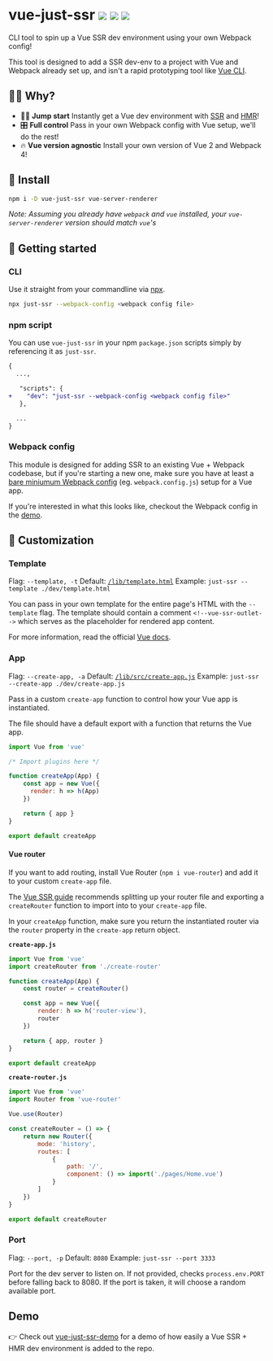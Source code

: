 # vue-just-ssr <a href="https://npm.im/vue-just-ssr"><img src="https://badgen.net/npm/v/vue-just-ssr"></a> <a href="https://npm.im/vue-just-ssr"><img src="https://badgen.net/npm/dm/vue-just-ssr"></a> <a href="https://packagephobia.now.sh/result?p=vue-just-ssr"><img src="https://packagephobia.now.sh/badge?p=vue-just-ssr"></a>

CLI tool to spin up a Vue SSR dev environment using your own Webpack config!

This tool is designed to add a SSR dev-env to a project with Vue and Webpack already set up, and isn't a rapid prototyping tool like [Vue CLI](https://cli.vuejs.org).

## 🙋‍♂️ Why?
- 🏃‍♂️ **Jump start** Instantly get a Vue dev environment with [SSR](https://ssr.vuejs.org) and [HMR](https://webpack.js.org/concepts/hot-module-replacement/)!
- 🎛 **Full control** Pass in your own Webpack config with Vue setup, we'll do the rest!
- 🔥 **Vue version agnostic** Install your own version of Vue 2 and Webpack 4!

## 🚀 Install
```sh
npm i -D vue-just-ssr vue-server-renderer
```

_Note: Assuming you already have `webpack` and `vue` installed, your `vue-server-renderer` version should match `vue`'s_

## 🚦 Getting started

### CLI
Use it straight from your commandline via [npx](https://blog.npmjs.org/post/162869356040/introducing-npx-an-npm-package-runner).
```sh
npx just-ssr --webpack-config <webpack config file>
```

### npm script
You can use `vue-just-ssr` in your npm `package.json` scripts simply by referencing it as `just-ssr`.

```diff
{
  ...,

   "scripts": {
+    "dev": "just-ssr --webpack-config <webpack config file>"
   },

  ...
}
```

### Webpack config
This module is designed for adding SSR to an existing Vue + Webpack codebase, but if you're starting a new one, make sure you have at least a [bare miniumum Webpack config](https://vue-loader.vuejs.org/guide/#manual-setup) (eg. `webpack.config.js`) setup for a Vue app.

If you're interested in what this looks like, checkout the Webpack config in the [demo](https://github.com/privatenumber/vue-just-ssr-demo/blob/master/webpack.config.js).

## 🎨 Customization

### Template
Flag: `--template, -t`
Default: [`/lib/template.html`](/lib/template.html)
Example: `just-ssr --template ./dev/template.html`

You can pass in your own template for the entire page's HTML with the `--template` flag. The template should contain a comment `<!--vue-ssr-outlet-->` which serves as the placeholder for rendered app content.

For more information, read the official [Vue docs](https://ssr.vuejs.org/api/#template).

### App
Flag: `--create-app, -a`
Default: [`/lib/src/create-app.js`](/lib/src/create-app.js)
Example: `just-ssr --create-app ./dev/create-app.js`

Pass in a custom `create-app` function to control how your Vue app is instantiated.

The file should have a default export with a function that returns the Vue app.

```js
import Vue from 'vue'

/* Import plugins here */

function createApp(App) {
    const app = new Vue({
      render: h => h(App)
    })

    return { app }
}

export default createApp

```

#### Vue router
If you want to add routing, install Vue Router (`npm i vue-router`) and add it to your custom `create-app` file.

The [Vue SSR guide](https://ssr.vuejs.org/guide/routing.html#routing-with-vue-router) recommends splitting up your router file and exporting a `createRouter` function to import into to your `create-app` file.

In your `createApp` function, make sure you return the instantiated router via the `router` property in the `create-app` return object.

**`create-app.js`**

```js
import Vue from 'vue'
import createRouter from './create-router'

function createApp(App) {
    const router = createRouter()

    const app = new Vue({
        render: h => h('router-view'),
        router
    })

    return { app, router }
}

export default createApp
```


**`create-router.js`**

```js
import Vue from 'vue'
import Router from 'vue-router'

Vue.use(Router)

const createRouter = () => {
    return new Router({
        mode: 'history',
        routes: [
            {
                path: '/',
                component: () => import('./pages/Home.vue')
            }
        ]
    })
}

export default createRouter
```

### Port
Flag: `--port, -p`
Default: `8080`
Example: `just-ssr --port 3333`

Port for the dev server to listen on. If not provided, checks `process.env.PORT` before falling back to 8080. If the port is taken, it will choose a random available port.

## Demo
👉 Check out [vue-just-ssr-demo](https://github.com/privatenumber/vue-just-ssr-demo) for a demo of how easily a Vue SSR + HMR dev environment is added to the repo.


